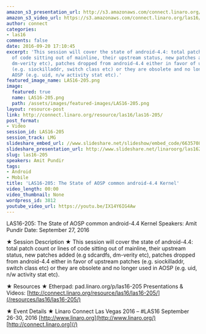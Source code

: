 ```yaml
---
amazon_s3_presentation_url: http://s3.amazonaws.com/connect.linaro.org/las16/Presentations/Tuesday/LAS16-205%20-%20The%20State%20of%20AOSP%20Common%20Android-4.4%20Kernel.pdf
amazon_s3_video_url: https://s3.amazonaws.com/connect.linaro.org/las16/Videos/Tuesday/LAS16-205%20The%20State%20of%20AOSP%20Common%20android-4.4%20Kernel.mp4
author: connect
categories:
- las16
comments: false
date: 2016-09-20 17:10:45
excerpt: 'This session will cover the state of android-4.4: total patch count or lines
  of code sitting out of mainline, their upstream status, new patches added (e.g sdcardfs,
  dm-verity etc), patches dropped from android-4.4 either in favor of upstream patches
  (e.g. siockilladdr, switch class etc) or they are obsolete and no longer used in
  AOSP (e.g. uid, n/w activity stat etc).'
featured_image_name: LAS16-205.png
image:
  featured: true
  name: LAS16-205.png
  path: /assets/images/featured-images/LAS16-205.png
layout: resource-post
link: http://connect.linaro.org/resource/las16/las16-205/
post_format:
- Video
session_id: LAS16-205
session_track: LMG
slideshare_embed_url: //www.slideshare.net/slideshow/embed_code/66357089
slideshare_presentation_url: http://www.slideshare.net/linaroorg/las16205-the-state-of-aosp-common-android44-kernel
slug: las16-205
speakers: Amit Pundir
tags:
- Android
- Mobile
title: 'LAS16-205: The State of AOSP common android-4.4 Kernel'
video_length: 00:00
video_thumbnail: None
wordpress_id: 3812
youtube_video_url: https://youtu.be/IX14Y6IG4Aw
---
```


LAS16-205: The State of AOSP common android-4.4 Kernel
Speakers: Amit Pundir
Date: September 27, 2016

★ Session Description ★
This session will cover the state of android-4.4: total patch count or lines of code sitting out of mainline, their upstream status, new patches added (e.g sdcardfs, dm-verity etc), patches dropped from android-4.4 either in favor of upstream patches (e.g. siockilladdr, switch class etc) or they are obsolete and no longer used in AOSP (e.g. uid, n/w activity stat etc).

★ Resources ★
Etherpad: pad.linaro.org/p/las16-205
Presentations & Videos: [http://connect.linaro.org/resource/las16/las16-205/](/resources/las16/las16-205/)

★ Event Details ★
Linaro Connect Las Vegas 2016 – #LAS16
September 26-30, 2016
[http://www.linaro.org](http://www.linaro.org/)
[http://connect.linaro.org](/)